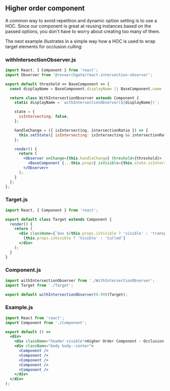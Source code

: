 ## Higher order component

A common way to avoid repetition and dynamic option setting is to use a HOC. Since our component is great at reusing instances based on the passed options, you don't have to worry about creating too many of them.

The next example illustrates in a simple way how a HOC is used to wrap target elements for occlusion culling:

### withIntersectionObserver.js
```jsx
import React, { Component } from 'react';
import Observer from '@researchgate/react-intersection-observer';

export default threshold => BaseComponent => {
  const displayName = BaseComponent.displayName || BaseComponent.name || 'Component';

  return class WithIntersectionObserver extends Component {
    static displayName = `withIntersectionObserver(${displayName})`;

    state = {
      isIntersecting: false,
    };

    handleChange = ({ isIntersecting, intersectionRatio }) => {
      this.setState({ isIntersecting: isIntersecting && intersectionRatio >= threshold });
    };

    render() {
      return (
        <Observer onChange={this.handleChange} threshold={threshold}>
          <BaseComponent {...this.props} isVisible={this.state.isIntersecting} />
        </Observer>
      );
    }
  };
};
```

### Target.js
```jsx
import React, { Component } from 'react';

export default class Target extends Component {
  render() {
    return (
      <div className={`box ${this.props.isVisible ? 'visible' : 'transparent'}`}>
        {this.props.isVisible ? 'Visible' : 'Culled'}
      </div>
    );
  }
}
```

### Component.js
```jsx
import withIntersectionObserver from './WithIntersectionObserver';
import Target from './Target';

export default withIntersectionObserver(0.99)(Target);
```

### Example.js
```jsx
import React from 'react';
import Component from './Component';

export default () =>
  <div>
    <div className="header visible">Higher Order Component - Occlusion Culling</div>
    <div className="body body--center">
      <Component />
      <Component />
      <Component />
      <Component />
      <Component />
    </div>
  </div>
);
```